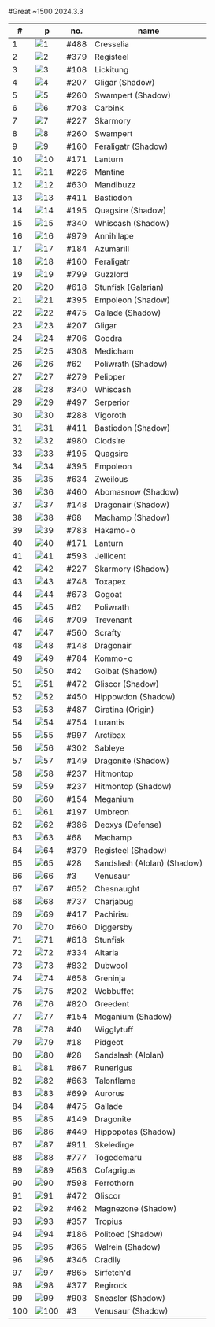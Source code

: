 #Great ~1500
2024.3.3

|#|p|no.|name|
|---|---|---|---|
|1|![1](https://raw.githubusercontent.com/PokeAPI/sprites/master/sprites/pokemon/488.png)|#488|Cresselia|
|2|![2](https://raw.githubusercontent.com/PokeAPI/sprites/master/sprites/pokemon/379.png)|#379|Registeel|
|3|![3](https://raw.githubusercontent.com/PokeAPI/sprites/master/sprites/pokemon/108.png)|#108|Lickitung|
|4|![4](https://raw.githubusercontent.com/PokeAPI/sprites/master/sprites/pokemon/207.png)|#207|Gligar (Shadow)|
|5|![5](https://raw.githubusercontent.com/PokeAPI/sprites/master/sprites/pokemon/260.png)|#260|Swampert (Shadow)|
|6|![6](https://raw.githubusercontent.com/PokeAPI/sprites/master/sprites/pokemon/703.png)|#703|Carbink|
|7|![7](https://raw.githubusercontent.com/PokeAPI/sprites/master/sprites/pokemon/227.png)|#227|Skarmory|
|8|![8](https://raw.githubusercontent.com/PokeAPI/sprites/master/sprites/pokemon/260.png)|#260|Swampert|
|9|![9](https://raw.githubusercontent.com/PokeAPI/sprites/master/sprites/pokemon/160.png)|#160|Feraligatr (Shadow)|
|10|![10](https://raw.githubusercontent.com/PokeAPI/sprites/master/sprites/pokemon/171.png)|#171|Lanturn|
|11|![11](https://raw.githubusercontent.com/PokeAPI/sprites/master/sprites/pokemon/226.png)|#226|Mantine|
|12|![12](https://raw.githubusercontent.com/PokeAPI/sprites/master/sprites/pokemon/630.png)|#630|Mandibuzz|
|13|![13](https://raw.githubusercontent.com/PokeAPI/sprites/master/sprites/pokemon/411.png)|#411|Bastiodon|
|14|![14](https://raw.githubusercontent.com/PokeAPI/sprites/master/sprites/pokemon/195.png)|#195|Quagsire (Shadow)|
|15|![15](https://raw.githubusercontent.com/PokeAPI/sprites/master/sprites/pokemon/340.png)|#340|Whiscash (Shadow)|
|16|![16](https://raw.githubusercontent.com/PokeAPI/sprites/master/sprites/pokemon/979.png)|#979|Annihilape|
|17|![17](https://raw.githubusercontent.com/PokeAPI/sprites/master/sprites/pokemon/184.png)|#184|Azumarill|
|18|![18](https://raw.githubusercontent.com/PokeAPI/sprites/master/sprites/pokemon/160.png)|#160|Feraligatr|
|19|![19](https://raw.githubusercontent.com/PokeAPI/sprites/master/sprites/pokemon/799.png)|#799|Guzzlord|
|20|![20](https://raw.githubusercontent.com/PokeAPI/sprites/master/sprites/pokemon/618.png)|#618|Stunfisk (Galarian)|
|21|![21](https://raw.githubusercontent.com/PokeAPI/sprites/master/sprites/pokemon/395.png)|#395|Empoleon (Shadow)|
|22|![22](https://raw.githubusercontent.com/PokeAPI/sprites/master/sprites/pokemon/475.png)|#475|Gallade (Shadow)|
|23|![23](https://raw.githubusercontent.com/PokeAPI/sprites/master/sprites/pokemon/207.png)|#207|Gligar|
|24|![24](https://raw.githubusercontent.com/PokeAPI/sprites/master/sprites/pokemon/706.png)|#706|Goodra|
|25|![25](https://raw.githubusercontent.com/PokeAPI/sprites/master/sprites/pokemon/308.png)|#308|Medicham|
|26|![26](https://raw.githubusercontent.com/PokeAPI/sprites/master/sprites/pokemon/62.png)|#62|Poliwrath (Shadow)|
|27|![27](https://raw.githubusercontent.com/PokeAPI/sprites/master/sprites/pokemon/279.png)|#279|Pelipper|
|28|![28](https://raw.githubusercontent.com/PokeAPI/sprites/master/sprites/pokemon/340.png)|#340|Whiscash|
|29|![29](https://raw.githubusercontent.com/PokeAPI/sprites/master/sprites/pokemon/497.png)|#497|Serperior|
|30|![30](https://raw.githubusercontent.com/PokeAPI/sprites/master/sprites/pokemon/288.png)|#288|Vigoroth|
|31|![31](https://raw.githubusercontent.com/PokeAPI/sprites/master/sprites/pokemon/411.png)|#411|Bastiodon (Shadow)|
|32|![32](https://raw.githubusercontent.com/PokeAPI/sprites/master/sprites/pokemon/980.png)|#980|Clodsire|
|33|![33](https://raw.githubusercontent.com/PokeAPI/sprites/master/sprites/pokemon/195.png)|#195|Quagsire|
|34|![34](https://raw.githubusercontent.com/PokeAPI/sprites/master/sprites/pokemon/395.png)|#395|Empoleon|
|35|![35](https://raw.githubusercontent.com/PokeAPI/sprites/master/sprites/pokemon/634.png)|#634|Zweilous|
|36|![36](https://raw.githubusercontent.com/PokeAPI/sprites/master/sprites/pokemon/460.png)|#460|Abomasnow (Shadow)|
|37|![37](https://raw.githubusercontent.com/PokeAPI/sprites/master/sprites/pokemon/148.png)|#148|Dragonair (Shadow)|
|38|![38](https://raw.githubusercontent.com/PokeAPI/sprites/master/sprites/pokemon/68.png)|#68|Machamp (Shadow)|
|39|![39](https://raw.githubusercontent.com/PokeAPI/sprites/master/sprites/pokemon/783.png)|#783|Hakamo-o|
|40|![40](https://raw.githubusercontent.com/PokeAPI/sprites/master/sprites/pokemon/171.png)|#171|Lanturn|
|41|![41](https://raw.githubusercontent.com/PokeAPI/sprites/master/sprites/pokemon/593.png)|#593|Jellicent|
|42|![42](https://raw.githubusercontent.com/PokeAPI/sprites/master/sprites/pokemon/227.png)|#227|Skarmory (Shadow)|
|43|![43](https://raw.githubusercontent.com/PokeAPI/sprites/master/sprites/pokemon/748.png)|#748|Toxapex|
|44|![44](https://raw.githubusercontent.com/PokeAPI/sprites/master/sprites/pokemon/673.png)|#673|Gogoat|
|45|![45](https://raw.githubusercontent.com/PokeAPI/sprites/master/sprites/pokemon/62.png)|#62|Poliwrath|
|46|![46](https://raw.githubusercontent.com/PokeAPI/sprites/master/sprites/pokemon/709.png)|#709|Trevenant|
|47|![47](https://raw.githubusercontent.com/PokeAPI/sprites/master/sprites/pokemon/560.png)|#560|Scrafty|
|48|![48](https://raw.githubusercontent.com/PokeAPI/sprites/master/sprites/pokemon/148.png)|#148|Dragonair|
|49|![49](https://raw.githubusercontent.com/PokeAPI/sprites/master/sprites/pokemon/784.png)|#784|Kommo-o|
|50|![50](https://raw.githubusercontent.com/PokeAPI/sprites/master/sprites/pokemon/42.png)|#42|Golbat (Shadow)|
|51|![51](https://raw.githubusercontent.com/PokeAPI/sprites/master/sprites/pokemon/472.png)|#472|Gliscor (Shadow)|
|52|![52](https://raw.githubusercontent.com/PokeAPI/sprites/master/sprites/pokemon/450.png)|#450|Hippowdon (Shadow)|
|53|![53](https://raw.githubusercontent.com/PokeAPI/sprites/master/sprites/pokemon/487.png)|#487|Giratina (Origin)|
|54|![54](https://raw.githubusercontent.com/PokeAPI/sprites/master/sprites/pokemon/754.png)|#754|Lurantis|
|55|![55](https://raw.githubusercontent.com/PokeAPI/sprites/master/sprites/pokemon/997.png)|#997|Arctibax|
|56|![56](https://raw.githubusercontent.com/PokeAPI/sprites/master/sprites/pokemon/302.png)|#302|Sableye|
|57|![57](https://raw.githubusercontent.com/PokeAPI/sprites/master/sprites/pokemon/149.png)|#149|Dragonite (Shadow)|
|58|![58](https://raw.githubusercontent.com/PokeAPI/sprites/master/sprites/pokemon/237.png)|#237|Hitmontop|
|59|![59](https://raw.githubusercontent.com/PokeAPI/sprites/master/sprites/pokemon/237.png)|#237|Hitmontop (Shadow)|
|60|![60](https://raw.githubusercontent.com/PokeAPI/sprites/master/sprites/pokemon/154.png)|#154|Meganium|
|61|![61](https://raw.githubusercontent.com/PokeAPI/sprites/master/sprites/pokemon/197.png)|#197|Umbreon|
|62|![62](https://raw.githubusercontent.com/PokeAPI/sprites/master/sprites/pokemon/386.png)|#386|Deoxys (Defense)|
|63|![63](https://raw.githubusercontent.com/PokeAPI/sprites/master/sprites/pokemon/68.png)|#68|Machamp|
|64|![64](https://raw.githubusercontent.com/PokeAPI/sprites/master/sprites/pokemon/379.png)|#379|Registeel (Shadow)|
|65|![65](https://raw.githubusercontent.com/PokeAPI/sprites/master/sprites/pokemon/28.png)|#28|Sandslash (Alolan) (Shadow)|
|66|![66](https://raw.githubusercontent.com/PokeAPI/sprites/master/sprites/pokemon/3.png)|#3|Venusaur|
|67|![67](https://raw.githubusercontent.com/PokeAPI/sprites/master/sprites/pokemon/652.png)|#652|Chesnaught|
|68|![68](https://raw.githubusercontent.com/PokeAPI/sprites/master/sprites/pokemon/737.png)|#737|Charjabug|
|69|![69](https://raw.githubusercontent.com/PokeAPI/sprites/master/sprites/pokemon/417.png)|#417|Pachirisu|
|70|![70](https://raw.githubusercontent.com/PokeAPI/sprites/master/sprites/pokemon/660.png)|#660|Diggersby|
|71|![71](https://raw.githubusercontent.com/PokeAPI/sprites/master/sprites/pokemon/618.png)|#618|Stunfisk|
|72|![72](https://raw.githubusercontent.com/PokeAPI/sprites/master/sprites/pokemon/334.png)|#334|Altaria|
|73|![73](https://raw.githubusercontent.com/PokeAPI/sprites/master/sprites/pokemon/832.png)|#832|Dubwool|
|74|![74](https://raw.githubusercontent.com/PokeAPI/sprites/master/sprites/pokemon/658.png)|#658|Greninja|
|75|![75](https://raw.githubusercontent.com/PokeAPI/sprites/master/sprites/pokemon/202.png)|#202|Wobbuffet|
|76|![76](https://raw.githubusercontent.com/PokeAPI/sprites/master/sprites/pokemon/820.png)|#820|Greedent|
|77|![77](https://raw.githubusercontent.com/PokeAPI/sprites/master/sprites/pokemon/154.png)|#154|Meganium (Shadow)|
|78|![78](https://raw.githubusercontent.com/PokeAPI/sprites/master/sprites/pokemon/40.png)|#40|Wigglytuff|
|79|![79](https://raw.githubusercontent.com/PokeAPI/sprites/master/sprites/pokemon/18.png)|#18|Pidgeot|
|80|![80](https://raw.githubusercontent.com/PokeAPI/sprites/master/sprites/pokemon/28.png)|#28|Sandslash (Alolan)|
|81|![81](https://raw.githubusercontent.com/PokeAPI/sprites/master/sprites/pokemon/867.png)|#867|Runerigus|
|82|![82](https://raw.githubusercontent.com/PokeAPI/sprites/master/sprites/pokemon/663.png)|#663|Talonflame|
|83|![83](https://raw.githubusercontent.com/PokeAPI/sprites/master/sprites/pokemon/699.png)|#699|Aurorus|
|84|![84](https://raw.githubusercontent.com/PokeAPI/sprites/master/sprites/pokemon/475.png)|#475|Gallade|
|85|![85](https://raw.githubusercontent.com/PokeAPI/sprites/master/sprites/pokemon/149.png)|#149|Dragonite|
|86|![86](https://raw.githubusercontent.com/PokeAPI/sprites/master/sprites/pokemon/449.png)|#449|Hippopotas (Shadow)|
|87|![87](https://raw.githubusercontent.com/PokeAPI/sprites/master/sprites/pokemon/911.png)|#911|Skeledirge|
|88|![88](https://raw.githubusercontent.com/PokeAPI/sprites/master/sprites/pokemon/777.png)|#777|Togedemaru|
|89|![89](https://raw.githubusercontent.com/PokeAPI/sprites/master/sprites/pokemon/563.png)|#563|Cofagrigus|
|90|![90](https://raw.githubusercontent.com/PokeAPI/sprites/master/sprites/pokemon/598.png)|#598|Ferrothorn|
|91|![91](https://raw.githubusercontent.com/PokeAPI/sprites/master/sprites/pokemon/472.png)|#472|Gliscor|
|92|![92](https://raw.githubusercontent.com/PokeAPI/sprites/master/sprites/pokemon/462.png)|#462|Magnezone (Shadow)|
|93|![93](https://raw.githubusercontent.com/PokeAPI/sprites/master/sprites/pokemon/357.png)|#357|Tropius|
|94|![94](https://raw.githubusercontent.com/PokeAPI/sprites/master/sprites/pokemon/186.png)|#186|Politoed (Shadow)|
|95|![95](https://raw.githubusercontent.com/PokeAPI/sprites/master/sprites/pokemon/365.png)|#365|Walrein (Shadow)|
|96|![96](https://raw.githubusercontent.com/PokeAPI/sprites/master/sprites/pokemon/346.png)|#346|Cradily|
|97|![97](https://raw.githubusercontent.com/PokeAPI/sprites/master/sprites/pokemon/865.png)|#865|Sirfetch'd|
|98|![98](https://raw.githubusercontent.com/PokeAPI/sprites/master/sprites/pokemon/377.png)|#377|Regirock|
|99|![99](https://raw.githubusercontent.com/PokeAPI/sprites/master/sprites/pokemon/903.png)|#903|Sneasler (Shadow)|
|100|![100](https://raw.githubusercontent.com/PokeAPI/sprites/master/sprites/pokemon/3.png)|#3|Venusaur (Shadow)|
